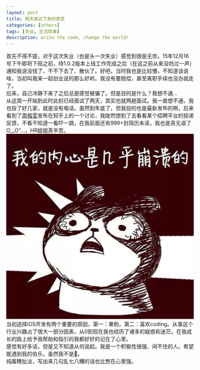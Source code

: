 ```yaml
---
layout: post
title: 两天面试下来的感受
categories: [others]
tags: [杂谈, 生活琐事]
description: write the code, change the world!
---
```


首先不得不提，对于这次失业（也是头一次失业）感觉到很是无奈。15年12月16号下午即将下班之前，待1.0.2版本上线工作完成之后（在这之前从来没吭过一声）通知我说没钱了、干不下去了、散伙了。好吧，当时我也是比较懵，不知道该说啥，当初叫我来一起创业说的那么好听。我没有要赔偿，甚至离职手续也没办就走了。<br/>
后来，自己冷静下来了之后总是感觉被骗了。但是目的是什么？我想不通...<br/>
从这周一开始到此时此刻已经面试了两天，其实也就两趟面试。我一直想不通，我也投了好几家，就是没有电话。虽然到年底了，但我投的也是最新发布的啊，后来看到了<a href="https://www.v2ex.com/t/244437">周楷雯</a>发布在知乎上的一个讨论，我陡然想到了去看看某个招聘平台的投递反馈，不看不知道一看吓一跳，在我前面还有999+封简历未读，我也是真无语了O__O"…，HR姐姐真辛苦。<img src="../assets/images/1.png"><br/>
当初选择iOS开发有两个重要的原因，第一：果粉。第二：喜欢coding。从事这个行业兴趣占了很大一部分因素，从0到现在我也经历了诸多的疑惑和迷茫。在我成长的路上给予我帮助和指引的我都好好的记在了心里。<br/>
感觉有好多话，但是又不知道从何说起。我是一个积极性很强、闲不住的人。希望能遇到我的伯乐，虽然我不是🐴。<br/>
纯属瞎扯淡，写出来几句乱七八糟的话也比憋在心里强。